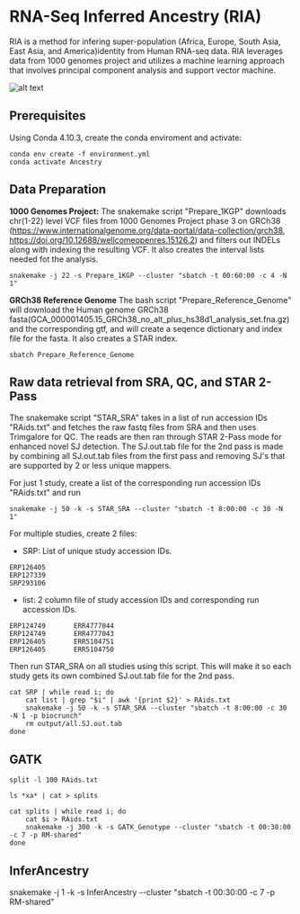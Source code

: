 
# RNA-Seq Inferred Ancestry (RIA)
RIA is a method for infering super-population (Africa, Europe, South Asia, East Asia, and America)identity from Human RNA-seq data.
RIA leverages data from 1000 genomes project and utilizes a machine learning approach that involves principal component analysis and support vector machine. 


![alt text](https://github.com/jahaltom/RNA-Seq-Ancestry-Inference/blob/main/FlowChart.png?raw=true)

## Prerequisites

Using Conda 4.10.3, create the conda enviroment and activate:
```
conda env create -f environment.yml
conda activate Ancestry
```


## Data Preparation

**1000 Genomes Project:**
The snakemake script "Prepare_1KGP" downloads chr(1-22) level VCF files from 1000 Genomes Project phase 3 on GRCh38 (https://www.internationalgenome.org/data-portal/data-collection/grch38, https://doi.org/10.12688/wellcomeopenres.15126.2) and filters out INDELs along with indexing the resulting VCF. It also creates the interval lists needed fot the analysis. 
```
snakemake -j 22 -s Prepare_1KGP --cluster "sbatch -t 00:60:00 -c 4 -N 1"
```

**GRCh38 Reference Genome**
The bash script "Prepare_Reference_Genome" will download the Human genome GRCh38 fasta(GCA_000001405.15_GRCh38_no_alt_plus_hs38d1_analysis_set.fna.gz) and the corresponding gtf, and will create a seqence dictionary and index file for the fasta. It also creates a STAR index.
```
sbatch Prepare_Reference_Genome
```

## Raw data retrieval from SRA, QC, and STAR 2-Pass

The snakemake script "STAR_SRA" takes in a list of run accession IDs "RAids.txt" and fetches the raw fastq files from SRA and then uses Trimgalore for QC. The reads are then ran through STAR 2-Pass mode for enhanced novel SJ detection. The SJ.out.tab file for the 2nd pass is made by combining all SJ.out.tab files from the first pass and removing SJ's that are supported by 2 or less unique mappers. 

For just 1 study, create a list of the corresponding run accession IDs "RAids.txt" and run
```
snakemake -j 50 -k -s STAR_SRA --cluster "sbatch -t 8:00:00 -c 30 -N 1"
```

For multiple studies, create 2 files:

* SRP: List of unique study accession IDs.
```
ERP126405
ERP127339
SRP293106
```
* list: 2 column file of study accession IDs and corresponding run accession IDs.
```
ERP124749       ERR4777044
ERP124749       ERR4777043
ERP126405       ERR5104751
ERP126405       ERR5104750
```
Then run STAR_SRA on all studies using this script. This will make it so each study gets its own combined SJ.out.tab file for the 2nd pass. 
```
cat SRP | while read i; do 
	cat list | grep "$i" | awk '{print $2}' > RAids.txt
	snakemake -j 50 -k -s STAR_SRA --cluster "sbatch -t 8:00:00 -c 30 -N 1 -p biocrunch"
	rm output/all.SJ.out.tab
done

```







## GATK
```
split -l 100 RAids.txt

ls *xa* | cat > splits

cat splits | while read i; do
	cat $i > RAids.txt
	snakemake -j 300 -k -s GATK_Genotype --cluster "sbatch -t 00:30:00  -c 7 -p RM-shared"
done
```

## InferAncestry
snakemake -j 1 -k -s InferAncestry --cluster "sbatch -t 00:30:00  -c 7 -p RM-shared"


